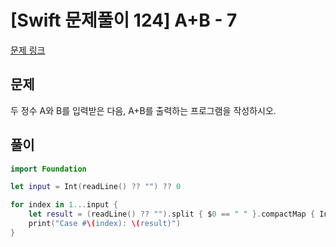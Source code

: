 # [Swift 문제풀이 124] A+B - 7

[문제 링크](https://www.acmicpc.net/problem/11021)

## 문제

두 정수 A와 B를 입력받은 다음, A+B를 출력하는 프로그램을 작성하시오.

## 풀이

```swift
import Foundation

let input = Int(readLine() ?? "") ?? 0

for index in 1...input {
    let result = (readLine() ?? "").split { $0 == " " }.compactMap { Int($0) }.reduce(0, +)
    print("Case #\(index): \(result)")
}
```
